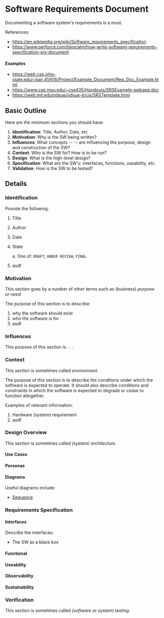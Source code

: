 # Software Requirements Document

Documenting a software system's requirements is a must.

References:

* https://en.wikipedia.org/wiki/Software_requirements_specification
* https://www.perforce.com/blog/alm/how-write-software-requirements-specification-srs-document

#### Examples

* https://web.cse.ohio-state.edu/~bair.41/616/Project/Example_Document/Req_Doc_Example.html
* https://www.cse.msu.edu/~cse435/Handouts/SRSExample-webapp.doc
* https://web.mit.edu/odsue/odsue-it/cis/SRSTemplate.html

## Basic Outline

Here are the minimum sections you should have:

1. **Identification**: Title, Author, Date, etc
1. **Motivation**: Why is the SW being written?
1. **Influences**: What concepts -- -- are influencing the purpose, design and construction of the SW?
1. **Context**: Who is the SW for? How is to be run?
1. **Design**: What is the high-level design?
1. **Specification**: What are the SW's: interfaces, functions, useability, etc.
1. **Validation**: How is the SW to be tested?

## Details

### Identification

Provide the following:

1. Title
1. Author
1. Date
1. State

    a. One of: `DRAFT`, `UNDER REVIEW`, `FINAL`
1. asdf

### Motivation

This section goes by a number of other terms such as (business) *purpose* or *need*.

The purpose of this section is to describe:

1. why the software should exist
1. who the software is for
1. asdf


### Influences

This purpose of this section is . . .

### Context

This section is sometimes called *environment*.

The purpose of this section is to describe the conditions under which the software is expected to operate. It should also describe conditions and constraints in which the software is expected to degrade or cease to function altogether.

Examples of relevant information:

1. Hardware (system) requirement
1. asdf

### Design Overview

This section is sometimes called *(system) architecture*.

#### Use Cases

#### Personas

#### Diagrams

Useful diagrams include:

* [Sequence](https://en.wikipedia.org/wiki/Sequence_diagram)

### Requirements Specification

#### Interfaces

Describe the interfaces:

* The SW as a black box


#### Functional

#### Useability

#### Observability

#### Sustainability

### Verification

This section is sometimes called *(software or system) testing*.

